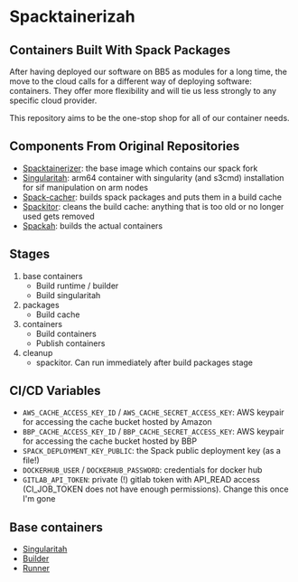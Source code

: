 # Spacktainerizah


## Containers Built With Spack Packages

After having deployed our software on BB5 as modules for a long time, the move to the cloud calls for a different way of deploying software: containers. They offer more flexibility and will tie us less strongly to any specific cloud provider.

This repository aims to be the one-stop shop for all of our container needs.

## Components From Original Repositories

* [Spacktainerizer](https://bbpgitlab.epfl.ch/hpc/spacktainerizer/): the base image which contains our spack fork
* [Singularitah](https://bbpgitlab.epfl.ch/hpc/personal/heeren/singularitah): arm64 container with singularity (and s3cmd) installation for sif manipulation on arm nodes
* [Spack-cacher](https://bbpgitlab.epfl.ch/hpc/spack-cacher): builds spack packages and puts them in a build cache
* [Spackitor](https://bbpgitlab.epfl.ch/hpc/spackitor): cleans the build cache: anything that is too old or no longer used gets removed
* [Spackah](https://bbpgitlab.epfl.ch/hpc/spackah): builds the actual containers

## Stages

1. base containers
   * Build runtime / builder
   * Build singularitah
2. packages
   * Build cache
3. containers
   * Build containers
   * Publish containers
4. cleanup
   * spackitor. Can run immediately after build packages stage

## CI/CD Variables

* `AWS_CACHE_ACCESS_KEY_ID` / `AWS_CACHE_SECRET_ACCESS_KEY`: AWS keypair for accessing the cache bucket hosted by Amazon
* `BBP_CACHE_ACCESS_KEY_ID` / `BBP_CACHE_SECRET_ACCESS_KEY`: AWS keypair for accessing the cache bucket hosted by BBP
* `SPACK_DEPLOYMENT_KEY_PUBLIC`: the Spack public deployment key (as a file!)
* `DOCKERHUB_USER` / `DOCKERHUB_PASSWORD`: credentials for docker hub
* `GITLAB_API_TOKEN`: private (!) gitlab token with API_READ access (CI_JOB_TOKEN does not have enough permissions). Change this once I'm gone

## Base containers

* [Singularitah](bbpgitlab.epfl.ch:5050/hpc/spacktainerizah/singularitah)
* [Builder](bbpgitlab.epfl.ch:5050/hpc/spacktainerizah/builder)
* [Runner](bbpgitlab.epfl.ch:5050/hpc/spacktainerizah/runtime)
